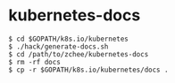 # kubernetes-docs

```console
$ cd $GOPATH/k8s.io/kubernetes
$ ./hack/generate-docs.sh
$ cd /path/to/zchee/kubernetes-docs
$ rm -rf docs
$ cp -r $GOPATH/k8s.io/kubernetes/docs .
```
